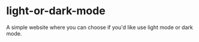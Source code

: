 # light-or-dark-mode

A simple website where you can choose if you'd like use light mode or dark mode.
